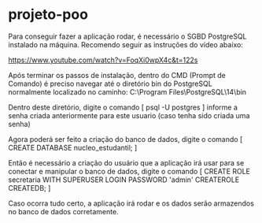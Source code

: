 # projeto-poo

Para conseguir fazer a aplicação rodar, é necessário o SGBD PostgreSQL instalado na máquina. Recomendo seguir as instruções do vídeo abaixo:

https://www.youtube.com/watch?v=FoqXi0wpX4c&t=122s

Após terminar os passos de instalação, dentro do CMD (Prompt de Comando) é preciso navegar  até o diretório bin do PostgreSQL normalmente localizado no caminho:
C:\Program Files\PostgreSQL\14\bin

Dentro deste diretório, digite o comando  [ psql -U postgres ] informe a senha criada anteriormente para este usuario (caso tenha sido criada uma senha)

Agora poderá ser feito a criação do banco de dados, digite o comando [ CREATE DATABASE nucleo_estudantil; ] 

Então é necessário a criação do usuário que a aplicação irá usar para se conectar e manipular o banco de dados, digite o comando
[ CREATE ROLE secretaria WITH SUPERUSER LOGIN PASSWORD 'admin' CREATEROLE CREATEDB; ]

Caso ocorra tudo certo, a aplicação irá rodar e os dados serão armazendos no banco de dados corretamente.
